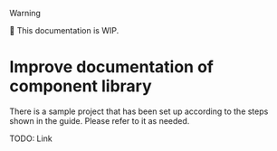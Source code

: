 > [!WARNING]
> 🚨 This documentation is WIP.

# Improve documentation of component library

There is a sample project that has been set up according to the steps shown in the guide. Please refer to it as needed.

TODO: Link


